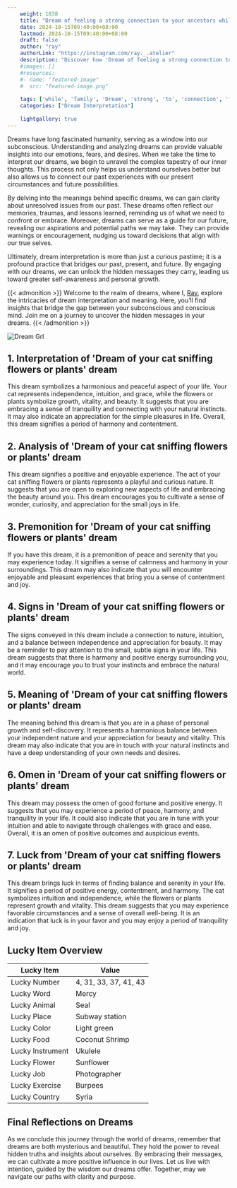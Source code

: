 ```yaml
---
    weight: 1838
    title: "Dream of feeling a strong connection to your ancestors while at a family reunion."  # Assuming 'title' column exists
    date: 2024-10-15T09:40:00+08:00
    lastmod: 2024-10-15T09:40:00+08:00
    draft: false
    author: "ray"
    authorLink: "https://instagram.com/ray._.atelier"
    description: "Discover how 'Dream of feeling a strong connection to your ancestors while at a family reunion.' can interpret your future and uncover its significant meanings in your life."
    #images: []
    #resources:
    #- name: "featured-image"
    #  src: "featured-image.png"
    
    tags: ['while', 'family', 'Dream', 'strong', 'to', 'connection', 'feeling', 'ancestors', 'reunion']
    categories: ["Dream Interpretation"]
    
    lightgallery: true
---
```

    
Dreams have long fascinated humanity, serving as a window into our subconscious. Understanding and analyzing dreams can provide valuable insights into our emotions, fears, and desires. When we take the time to interpret our dreams, we begin to unravel the complex tapestry of our inner thoughts. This process not only helps us understand ourselves better but also allows us to connect our past experiences with our present circumstances and future possibilities.

By delving into the meanings behind specific dreams, we can gain clarity about unresolved issues from our past. These dreams often reflect our memories, traumas, and lessons learned, reminding us of what we need to confront or embrace. Moreover, dreams can serve as a guide for our future, revealing our aspirations and potential paths we may take. They can provide warnings or encouragement, nudging us toward decisions that align with our true selves.

Ultimately, dream interpretation is more than just a curious pastime; it is a profound practice that bridges our past, present, and future. By engaging with our dreams, we can unlock the hidden messages they carry, leading us toward greater self-awareness and personal growth.

{{< admonition >}}
Welcome to the realm of dreams, where I, [Ray](https://instagram.com/ray._.atelier), explore the intricacies of dream interpretation and meaning. Here, you’ll find insights that bridge the gap between your subconscious and conscious mind. Join me on a journey to uncover the hidden messages in your dreams.
{{< /admonition >}}

![Dream Grl](https://cdn.pixabay.com/photo/2017/11/02/03/35/gothic-2910057_1280.jpg "Dream Grl")

## 1. Interpretation of 'Dream of your cat sniffing flowers or plants' dream
 This dream symbolizes a harmonious and peaceful aspect of your life. Your cat represents independence, intuition, and grace, while the flowers or plants symbolize growth, vitality, and beauty. It suggests that you are embracing a sense of tranquility and connecting with your natural instincts. It may also indicate an appreciation for the simple pleasures in life. Overall, this dream signifies a period of harmony and contentment.

## 2. Analysis of 'Dream of your cat sniffing flowers or plants' dream
 This dream signifies a positive and enjoyable experience. The act of your cat sniffing flowers or plants represents a playful and curious nature. It suggests that you are open to exploring new aspects of life and embracing the beauty around you. This dream encourages you to cultivate a sense of wonder, curiosity, and appreciation for the small joys in life.

## 3. Premonition for 'Dream of your cat sniffing flowers or plants' dream
 If you have this dream, it is a premonition of peace and serenity that you may experience today. It signifies a sense of calmness and harmony in your surroundings. This dream may also indicate that you will encounter enjoyable and pleasant experiences that bring you a sense of contentment and joy.

## 4. Signs in 'Dream of your cat sniffing flowers or plants' dream
 The signs conveyed in this dream include a connection to nature, intuition, and a balance between independence and appreciation for beauty. It may be a reminder to pay attention to the small, subtle signs in your life. This dream suggests that there is harmony and positive energy surrounding you, and it may encourage you to trust your instincts and embrace the natural world.

## 5. Meaning of 'Dream of your cat sniffing flowers or plants' dream
 The meaning behind this dream is that you are in a phase of personal growth and self-discovery. It represents a harmonious balance between your independent nature and your appreciation for beauty and vitality. This dream may also indicate that you are in touch with your natural instincts and have a deep understanding of your own needs and desires.

## 6. Omen in 'Dream of your cat sniffing flowers or plants' dream
 This dream may possess the omen of good fortune and positive energy. It suggests that you may experience a period of peace, harmony, and tranquility in your life. It could also indicate that you are in tune with your intuition and able to navigate through challenges with grace and ease. Overall, it is an omen of positive outcomes and auspicious events.

## 7. Luck from 'Dream of your cat sniffing flowers or plants' dream
 This dream brings luck in terms of finding balance and serenity in your life. It signifies a period of positive energy, contentment, and harmony. The cat symbolizes intuition and independence, while the flowers or plants represent growth and vitality. This dream suggests that you may experience favorable circumstances and a sense of overall well-being. It is an indication that luck is in your favor and you may enjoy a period of tranquility and joy.

## Lucky Item Overview
| Lucky Item          | Value              |
|---------------|--------------------|
| Lucky Number        | 4, 31, 33, 37, 41, 43  |
| Lucky Word          | Mercy |
| Lucky Animal        | Seal |
| Lucky Place         | Subway station     |
| Lucky Color         | Light green     |
| Lucky Food          | Coconut Shrimp      |
| Lucky Instrument    | Ukulele |
| Lucky Flower        | Sunflower    |
| Lucky Job           | Photographer       |
| Lucky Exercise      | Burpees  |
| Lucky Country       | Syria    |


##  Final Reflections on Dreams

As we conclude this journey through the world of dreams, remember that dreams are both mysterious and beautiful. They hold the power to reveal hidden truths and insights about ourselves. By embracing their messages, we can cultivate a more positive influence in our lives. Let us live with intention, guided by the wisdom our dreams offer. Together, may we navigate our paths with clarity and purpose.
